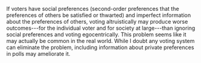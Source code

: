 If voters have social preferences (second-order preferences that the preferences of others be satisfied or thwarted) and imperfect information about the preferences of others, voting altruistically may produce worse outcomes---for the individual voter and for society at large---than ignoring social preferences and voting egocentrically. This problem seems like it may actually be common in the real world. While I doubt any voting system can eliminate the problem, including information about private preferences in polls may ameliorate it.
